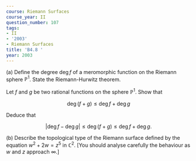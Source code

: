 ```yaml
---
course: Riemann Surfaces
course_year: II
question_number: 107
tags:
- II
- '2003'
- Riemann Surfaces
title: 'B4.8 '
year: 2003
---
```



(a) Define the degree $\operatorname{deg} f$ of a meromorphic function on the Riemann sphere $\mathbb{P}^{1}$. State the Riemann-Hurwitz theorem.

Let $f$ and $g$ be two rational functions on the sphere $\mathbb{P}^{1}$. Show that

$$\operatorname{deg}(f+g) \leqslant \operatorname{deg} f+\operatorname{deg} g$$

Deduce that

$$|\operatorname{deg} f-\operatorname{deg} g| \leqslant \operatorname{deg}(f+g) \leqslant \operatorname{deg} f+\operatorname{deg} g .$$

(b) Describe the topological type of the Riemann surface defined by the equation $w^{2}+2 w=z^{5}$ in $\mathbb{C}^{2}$. [You should analyse carefully the behaviour as $w$ and $z$ approach $\infty$.]